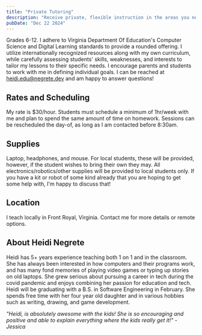 ```yaml
---
title: "Private Tutoring"
description: "Receive private, flexible instruction in the areas you need for all ages."
pubDate: "Dec 22 2024"
---
```


Grades 6-12. I adhere to Virginia Department Of Education's Computer Science and Digital Learning standards to provide a rounded offering. I utilize internationally recognized resources along with my own curriculum, while carefully assessing students' skills, weaknesses, and interests to tailor my lessons to their specific needs. I encourage parents and students to work with me in defining individual goals. I can be reached at heidi.edu@negrete.dev and am happy to answer questions!

## Rates and Scheduling

My rate is $30/hour. Students must schedule a minimum of 1hr/week with me and plan to spend the same amount of time on homework. Sessions can be rescheduled the day-of, as long as I am contacted before 8:30am.

## Supplies

Laptop, headphones, and mouse. For local students, these will be provided, however, if the student wishes to bring their own they may. All electronics/robotics/other supplies will be provided to local students only. If you have a kit or robot of some kind already that you are hoping to get some help with, I'm happy to discuss that!

## Location

I teach locally in Front Royal, Virginia. Contact me for more details or remote options.

## About Heidi Negrete

Heidi has 5+ years experience teaching both 1 on 1 and in the classroom. She has always been interested in how computers and their programs work, and has many fond memories of playing video games or typing up stories on old laptops. She grew serious about pursuing a career in tech during the covid pandemic and enjoys combining her passion for education and tech. Heidi will be graduating with a B.S. in Software Engineering in February. She spends free time with her four year old daughter and in various hobbies such as writing, drawing, and game development.

_"Heidi, is absolutely awesome with the kids! She is so encouraging and positive and able to explain everything where the kids really get it!"_ - _Jessica_
